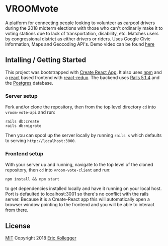 # VROOMvote

A platform for connecting people looking to volunteer as carpool drivers during the 2018 midterm elections with those who can't ordinarily make it to voting stations due to lack of transportation, disability, etc. Matches users by congressional district as either drivers or riders. Uses Google Civic Information, Maps and Geocoding API's. Demo video can be found [here](https://youtu.be/s7pBIScO4w4)

## Intalling / Getting Started

This project was bootstrapped with [Create React App](https://github.com/facebook/create-react-app). It also uses [npm](https://www.npmjs.com/) and a [react](https://reactjs.org/) based frontend with [react-redux](https://github.com/reactjs/react-redux). The backend uses [Rails 5.1.4](http://weblog.rubyonrails.org/2017/8/24/Rails-5-1-4-rc1-and-5-0-6-rc1-released/) and the [Postgres](https://www.postgresql.org/) database.

### Server setup

Fork and/or clone the repository, then from the top level directory `cd` into `vroom-vote-api` and run:
```
rails db:create
rails db:migrate
```
Then you can spool up the server locally by running `rails s` which defaults to serving `http://localhost:3000`. 

### Frontend setup

With your server up and running, navigate to the top level of the cloned repository, then `cd` into `vroom-vote-client` and run:
```
npm install && npm start
```
to get dependencies installed locally and have it running on your local host. Port is defaulted to localhost:3001 so there's no conflict with the rails server. Because it is a Create-React app this will automatically open a browser window pointing to the frontend and you will be able to interact from there.

## License

[MIT](https://oss.ninja/mit?organization=Eric%20Kollegger) Copyright 2018 [Eric Kollegger](https://github.com/MinimalGhost)

